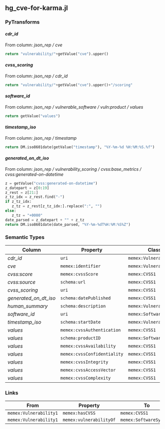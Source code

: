 ## hg_cve-for-karma.jl

### PyTransforms
#### _cdr_id_
From column: _json_rep / cve_
``` python
return "vulnerability/"+getValue("cve").upper()
```

#### _cvss_scoring_
From column: _json_rep / cdr_id_
``` python
return "vulnerability/"+getValue("cve").upper()+"/scoring"
```

#### _software_id_
From column: _json_rep / vulnerable_software / vuln:product / values_
``` python
return getValue("values")
```

#### _timestamp_iso_
From column: _json_rep / timestamp_
``` python
return DM.iso8601date(getValue("timestamp"), "%Y-%m-%d %H:%M:%S.%f")
```

#### _generated_on_dt_iso_
From column: _json_rep / vulnerability_scoring / cvss:base_metrics / cvss:generated-on-datetime_
``` python
z = getValue("cvss:generated-on-datetime")
z_datepart = z[0:19]
z_rest = z[21:]
z_tz_idx = z_rest.find("-")
if z_tz_idx:
   z_tz = z_rest[z_tz_idx:].replace(":", "")
else:
   z_tz = "+0000"
date_parsed = z_datepart + "" + z_tz
return DM.iso8601date(date_parsed, "%Y-%m-%dT%H:%M:%S%Z")
```


### Semantic Types
| Column | Property | Class |
|  ----- | -------- | ----- |
| _cdr_id_ | `uri` | `memex:Vulnerability1`|
| _cve_ | `memex:identifier` | `memex:Vulnerability1`|
| _cvss:score_ | `memex:cvssScore` | `memex:CVSS1`|
| _cvss:source_ | `schema:url` | `memex:CVSS1`|
| _cvss_scoring_ | `uri` | `memex:CVSS1`|
| _generated_on_dt_iso_ | `schema:datePublished` | `memex:CVSS1`|
| _human_summary_ | `schema:description` | `memex:Vulnerability1`|
| _software_id_ | `uri` | `memex:SoftwareSystem1`|
| _timestamp_iso_ | `schema:startDate` | `memex:Vulnerability1`|
| _values_ | `memex:cvssAuthentication` | `memex:CVSS1`|
| _values_ | `schema:productID` | `memex:SoftwareSystem1`|
| _values_ | `memex:cvssAvailability` | `memex:CVSS1`|
| _values_ | `memex:cvssConfidentiality` | `memex:CVSS1`|
| _values_ | `memex:cvssIntegrity` | `memex:CVSS1`|
| _values_ | `memex:cvssAccessVector` | `memex:CVSS1`|
| _values_ | `memex:cvssComplexity` | `memex:CVSS1`|


### Links
| From | Property | To |
|  --- | -------- | ---|
| `memex:Vulnerability1` | `memex:hasCVSS` | `memex:CVSS1`|
| `memex:Vulnerability1` | `memex:vulnerabilityOf` | `memex:SoftwareSystem1`|
